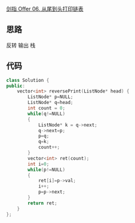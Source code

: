 [剑指 Offer 06. 从尾到头打印链表](https://leetcode-cn.com/problems/cong-wei-dao-tou-da-yin-lian-biao-lcof/)

## 思路
反转 输出
栈

## 代码
```cpp
class Solution {
public:
    vector<int> reversePrint(ListNode* head) {
        ListNode* p=NULL;
        ListNode* q=head;
        int count = 0;
        while(q!=NULL)
        {
            ListNode* k = q->next;
            q->next=p;
            p=q;
            q=k;
            count++;
        }
        vector<int> ret(count);
        int i=0;
        while(p!=NULL)
        {
            ret[i]=p->val;
            i++;
            p=p->next;
        }
        return ret;
    }
};
```